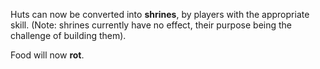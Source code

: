 Huts can now be converted into <b>shrines</b>, by players with the appropriate skill. (Note: shrines currently have no effect, their purpose being the challenge of building them).

Food will now <b>rot</b>.
